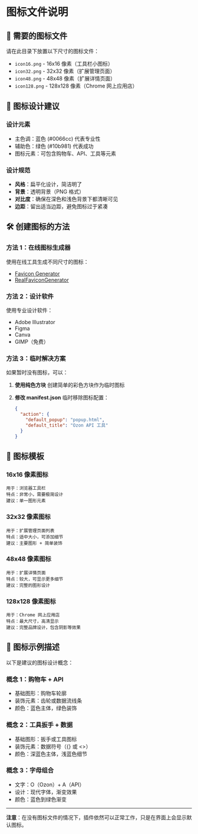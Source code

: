 # 图标文件说明

## 📁 需要的图标文件

请在此目录下放置以下尺寸的图标文件：

- `icon16.png` - 16x16 像素（工具栏小图标）
- `icon32.png` - 32x32 像素（扩展管理页面）
- `icon48.png` - 48x48 像素（扩展详情页面）
- `icon128.png` - 128x128 像素（Chrome 网上应用店）

## 🎨 图标设计建议

### 设计元素
- 主色调：蓝色 (#0066cc) 代表专业性
- 辅助色：绿色 (#10b981) 代表成功
- 图标元素：可包含购物车、API、工具等元素

### 设计规范
- **风格**：扁平化设计，简洁明了
- **背景**：透明背景（PNG 格式）
- **对比度**：确保在深色和浅色背景下都清晰可见
- **边距**：留出适当边距，避免图标过于紧凑

## 🛠️ 创建图标的方法

### 方法 1：在线图标生成器
使用在线工具生成不同尺寸的图标：
- [Favicon Generator](https://www.favicon-generator.org/)
- [RealFaviconGenerator](https://realfavicongenerator.net/)

### 方法 2：设计软件
使用专业设计软件：
- Adobe Illustrator
- Figma
- Canva
- GIMP（免费）

### 方法 3：临时解决方案
如果暂时没有图标，可以：

1. **使用纯色方块**
   创建简单的彩色方块作为临时图标

2. **修改 manifest.json**
   临时移除图标配置：
   ```json
   {
     "action": {
       "default_popup": "popup.html",
       "default_title": "Ozon API 工具"
     }
   }
   ```

## 📐 图标模板

### 16x16 像素图标
```
用于：浏览器工具栏
特点：非常小，需要极简设计
建议：单一图形元素
```

### 32x32 像素图标
```
用于：扩展管理页面列表
特点：适中大小，可添加细节
建议：主要图形 + 简单装饰
```

### 48x48 像素图标
```
用于：扩展详情页面
特点：较大，可显示更多细节
建议：完整的图形设计
```

### 128x128 像素图标
```
用于：Chrome 网上应用店
特点：最大尺寸，高清显示
建议：完整品牌设计，包含阴影等效果
```

## 🎯 图标示例描述

以下是建议的图标设计概念：

### 概念 1：购物车 + API
- 基础图形：购物车轮廓
- 装饰元素：齿轮或数据流线条
- 颜色：蓝色主体，绿色装饰

### 概念 2：工具扳手 + 数据
- 基础图形：扳手或工具图标
- 装饰元素：数据符号（{} 或 <>）
- 颜色：深蓝色主体，浅蓝色细节

### 概念 3：字母组合
- 文字：O（Ozon）+ A（API）
- 设计：现代字体，渐变效果
- 颜色：蓝色到绿色渐变

---

**注意**：在没有图标文件的情况下，插件依然可以正常工作，只是在界面上会显示默认图标。



